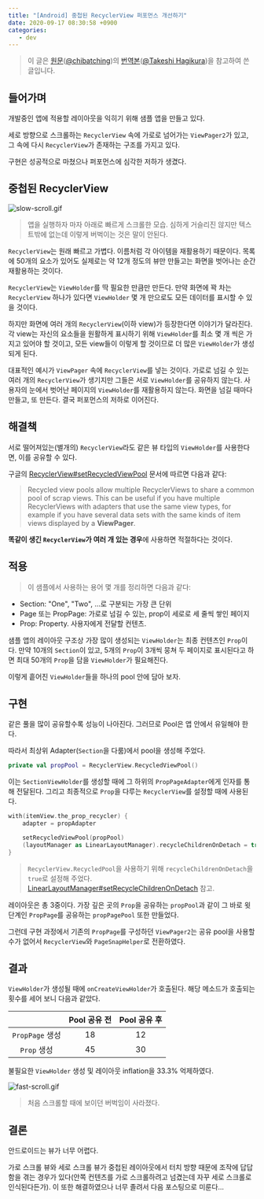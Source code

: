 ```yaml
---
title: "[Android] 중첩된 RecyclerView 퍼포먼스 개선하기"
date: 2020-09-17 08:30:58 +0900
categories:
   - dev
---
```


> 이 글은 [원문](https://qiita.com/chibatching/items/19ec43c62db2e38ce673)([@chibatching](https://twitter.com/chibatching))의 [번역본](https://medium.com/@thagikura/reduce-the-number-of-inflation-of-viewholders-drastically-by-sharing-a-viewpool-across-multiple-249d5fc6d28)([@Takeshi Hagikura](https://medium.com/@thagikura))을  참고하여 쓴 글입니다.

## 들어가며

개발중인 앱에 적용할 레이아웃을 익히기 위해 샘플 앱을 만들고 있다.

세로 방향으로 스크롤하는 `RecyclerView` 속에 가로로 넘어가는 `ViewPager2`가 있고, 그 속에 다시 `RecyclerView`가 존재하는 구조를 가지고 있다.

구현은 성공적으로 마쳤으나 퍼포먼스에 심각한 저하가 생겼다.

## 중첩된 RecyclerView

![slow-scroll.gif](/assets/images/slow-scroll.gif)

> 앱을 실행하자 마자 아래로 빠르게 스크롤한 모습. 심하게 거슬리진 않지만 텍스트밖에 없는데 이렇게 버벅이는 것은 말이 안된다.

`RecyclerView`는 원래 빠르고 가볍다. 이름처럼 각 아이템을 재활용하기 때문이다. 목록에 50개의 요소가 있어도 실제로는 약 12개 정도의 뷰만 만들고는 화면을 벗어나는 순간 재활용하는 것이다.

`RecyclerView`는 `ViewHolder`를 딱 필요한 만큼만 만든다. 만약 화면에 꽉 차는 `RecyclerView` 하나가 있다면 `ViewHolder` 몇 개 만으로도 모든 데이터를 표시할 수 있을 것이다.

하지만 화면에 여러 개의 `RecyclerView`(이하 view)가 등장한다면 이야기가 달라진다. 각 view는 자신의 요소들을 원활하게 표시하기 위해 `ViewHolder`를 최소 몇 개 씩은 가지고 있어야 할 것이고, 모든 view들이 이렇게 할 것이므로 더 많은 `ViewHolder`가 생성되게 된다.

대표적인 예시가 `ViewPager` 속에 `RecyclerView`를 넣는 것이다. 가로로 넘길 수 있는 여러 개의 `RecyclerView`가 생기지만 그들은 서로 `ViewHolder`를 공유하지 않는다. 사용자의 눈에서 벗어난 페이지의 `ViewHolder`를 재활용하지 않는다. 화면을 넘길 때마다 만들고, 또 만든다. 결국 퍼포먼스의 저하로 이어진다.

## 해결책

서로 떨어져있는(별개의) `RecyclerView`라도 같은 뷰 타입의 `ViewHolder`를 사용한다면, 이를 공유할 수 있다.

구글의 [RecyclerView#setRecycledViewPool](https://developer.android.com/reference/android/support/v7/widget/RecyclerView.html#setRecycledViewPool(android.support.v7.widget.RecyclerView.RecycledViewPool)) 문서에 따르면 다음과 같다:

> Recycled view pools allow multiple RecyclerViews to share a common pool of scrap views. This can be useful if you have multiple RecyclerViews with adapters that use the same view types, for example if you have several data sets with the same kinds of item views displayed by a **ViewPager**.

**똑같이 생긴 `RecyclerView`가 여러 개 있는 경우**에 사용하면 적절하다는 것이다.

## 적용

> 이 샘플에서 사용하는 용어 몇 개를 정리하면 다음과 같다:
- Section: "One", "Two", ...로 구분되는 가장 큰 단위
- Page 또는 PropPage: 가로로 넘길 수 있는, prop이 세로로 세 줄씩 쌓인 페이지
- Prop: Property. 사용자에게 전달할 컨텐츠.

샘플 앱의 레이아웃 구조상 가장 많이 생성되는 `ViewHolder`는 최종 컨텐츠인 `Prop`이다. 만약 10개의 `Section`이 있고, 5개의 `Prop`이 3개씩 뭉쳐 두 페이지로 표시된다고 하면 최대 50개의 `Prop`을 담을 `ViewHolder`가 필요해진다.

이렇게 흩어진 `ViewHolder`들을 하나의 pool 안에 담아 보자.

## 구현

같은 풀을 많이 공유할수록 성능이 나아진다. 그러므로 Pool은 앱 안에서 유일해야 한다.

따라서 최상위 Adapter(`Section`을 다룸)에서 pool을 생성해 주었다.

~~~kotlin
private val propPool = RecyclerView.RecycledViewPool()
~~~

이는 `SectionViewHolder`를 생성할 때에 그 하위의 `PropPageAdapter`에게 인자를 통해 전달된다. 그리고 최종적으로 `Prop`을 다루는 `RecyclerView`를 설정할 때에 사용된다.

~~~kotlin
with(itemView.the_prop_recycler) {
    adapter = propAdapter

    setRecycledViewPool(propPool)
    (layoutManager as LinearLayoutManager).recycleChildrenOnDetach = true
}
~~~

> `RecyclerView.RecycledPool`을 사용하기 위해 `recycleChildrenOnDetach`을 `true`로 설정해 주었다. [LinearLayoutManager#setRecycleChildrenOnDetach](https://developer.android.com/reference/android/support/v7/widget/LinearLayoutManager.html#setRecycleChildrenOnDetach(boolean)) 참고.

레이아웃은 총 3중이다. 가장 깊은 곳의 `Prop`을 공유하는 `propPool`과 같이 그 바로 윗단계인 `PropPage`를 공유하는 `propPagePool` 또한 만들었다.

그런데 구현 과정에서 기존의 `PropPage`를 구성하던 `ViewPager2`는 공유 pool을 사용할 수가 없어서 `RecyclerView`와 `PageSnapHelper`로 전환하였다.

## 결과

`ViewHolder`가 생성될 때에 `onCreateViewHolder`가 호출된다. 해당 메소드가 호출되는 횟수를 세어 보니 다음과 같았다.

||Pool 공유 전| Pool 공유 후|
|:-:|:-:|:-:|
|`PropPage` 생성|18|12|
|`Prop` 생성|45|30|

불필요한 `ViewHolder` 생성 및 레이아웃 inflation을 33.3% 억제하였다.

![fast-scroll.gif](/assets/images/fast-scroll.gif)

> 처음 스크롤할 때에 보이던 버벅임이 사라졌다.

## 결론

안드로이드는 뷰가 너무 어렵다.

가로 스크롤 뷰와 세로 스크롤 뷰가 중첩된 레이아웃에서 터치 방향 때문에 조작에 답답함을 겪는 경우가 있다(안쪽 컨텐츠를 가로 스크롤하려고 넘겼는데 자꾸 세로 스크롤로 인식된다든가). 이 또한 해결하였으나 너무 졸려서 다음 포스팅으로 미룬다...
